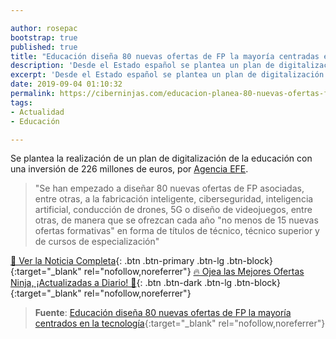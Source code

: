 ```yaml
---

author: rosepac
bootstrap: true
published: true
title: "Educación diseña 80 nuevas ofertas de FP la mayoría centradas en la tecnología"
description: 'Desde el Estado español se plantea un plan de digitalización de la educación con una inversión de 226 millones de euros, por Agencia EFE.'
excerpt: 'Desde el Estado español se plantea un plan de digitalización de la educación con una inversión de 226 millones de euros, por Agencia EFE.'
date: 2019-09-04 01:10:32
permalink: https://ciberninjas.com/educacion-planea-80-nuevas-ofertas-fp/
tags:
- Actualidad
- Educación

---
```


Se plantea la realización de un plan de digitalización de la educación con una inversión de 226 millones de euros, por [Agencia EFE](https://www.efe.com).

> "Se han empezado a diseñar 80 nuevas ofertas de FP asociadas, entre otras, a la fabricación inteligente, ciberseguridad, inteligencia artificial, conducción de drones, 5G o diseño de videojuegos, entre otras, de manera que se ofrezcan cada año "no menos de 15 nuevas ofertas formativas" en forma de títulos de técnico, técnico superior y de cursos de especialización"

[📰 Ver la Noticia Completa](https://www.efe.com/efe/espana/sociedad/celaa-avanza-un-plan-para-digitalizar-la-educacion-que-requerira-226-millones/10004-4055529){: .btn .btn-primary .btn-lg .btn-block}{:target="_blank" rel="nofollow,noreferrer"}
[🔥 Ojea las Mejores Ofertas Ninja, ¡Actualizadas a Diario! 🎁](https://www.amazon.es/shop/cibercursos){: .btn .btn-dark .btn-lg .btn-block}{:target="_blank" rel="nofollow,noreferrer"}

> **Fuente**: [Educación diseña 80 nuevas ofertas de FP la mayoría centrados en la tecnología](https://www.efe.com/efe/espana/sociedad/celaa-avanza-un-plan-para-digitalizar-la-educacion-que-requerira-226-millones/10004-4055529 "Educación diseña 80 nuevas ofertas de FP la mayoría centrados en la tecnología"){:target="_blank" rel="nofollow,noreferrer"}